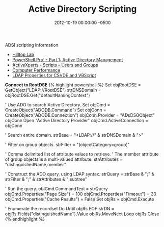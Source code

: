 ﻿---
layout: post
title:  Active Directory Scripting
date:   2012-10-19 00:00:00 -0500
categories: IT
---






ADSI scripting information


- <a href="http://www.rlmueller.net">Hilltop Lab</a>
- <a href="http://www.powershellpro.com/powershell-tutorial-introduction/powershell-tutorial-active-directory/">PowerShell Pro! - Part 1: Active Directory Management</a>
- <a href="http://www.activxperts.com/activmonitor/windowsmanagement/adminscripts/usersgroups/users/">ActiveXperts - Scripts - Users and Groups</a>
- <a href="http://www.activxperts.com/activmonitor/windowsmanagement/adminscripts/usersgroups/users/">Computer Performance
- LDAP Properties for CSVDE and VBScript</a>


<b>Connect to RootDSE</b>
{% highlight powershell %}
Set objRootDSE = GetObject("LDAP://RootDSE")
strDNSDomain = objRootDSE.Get("defaultNamingContext")

' Use ADO to search Active Directory.
Set objCmd = CreateObject("ADODB.Command")
Set objConn = CreateObject("ADODB.Connection")
objConn.Provider = "ADsDSOObject"
objConn.Open "Active Directory Provider"
objCmd.ActiveConnection = objConn

' Search entire domain.
strBase = "<LDAP://" & strDNSDomain & ">"

' Filter on group objects.
strFilter = "(objectCategory=group)"

' Comma delimited list of attribute values to retrieve.
' The member attribute of group objects is a multi-valued attribute.
strAttributes = "distinguishedName,member"

' Construct the ADO query, using LDAP syntax.
strQuery = strBase & ";" & strFilter & ";" & strAttributes & ";subtree"

' Run the query.
objCmd.CommandText = strQuery
objCmd.Properties("Page Size") = 100
objCmd.Properties("Timeout") = 30
objCmd.Properties("Cache Results") = False
Set objRs = objCmd.Execute

' Enumerate the recordset Do Until objRs.EOF
strDN = objRs.Fields("distinguishedName").Value
objRs.MoveNext
Loop
objRs.Close
{% endhighlight %}


